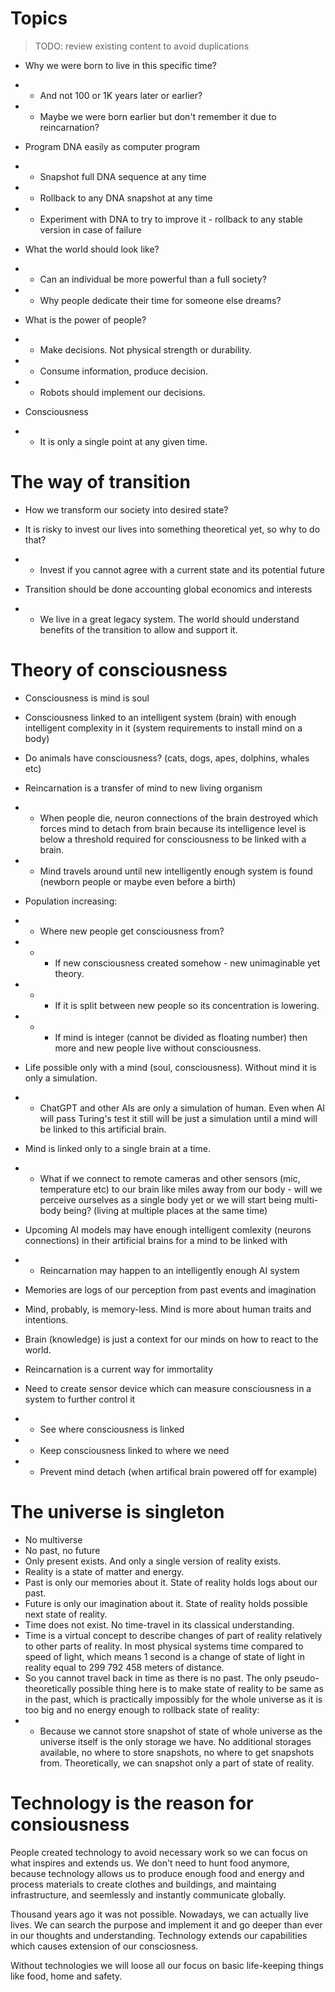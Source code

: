 # Topics

> TODO: review existing content to avoid duplications

- Why we were born to live in this specific time?
- - And not 100 or 1K years later or earlier?
- - Maybe we were born earlier but don't remember it due to reincarnation?

- Program DNA easily as computer program
- - Snapshot full DNA sequence at any time
- - Rollback to any DNA snapshot at any time
- - Experiment with DNA to try to improve it - rollback to any stable version in case of failure

- What the world should look like?
- - Can an individual be more powerful than a full society?
- - Why people dedicate their time for someone else dreams?

- What is the power of people?
- - Make decisions. Not physical strength or durability.
- - Consume information, produce decision.
- - Robots should implement our decisions.

- Consciousness
- - It is only a single point at any given time.

# The way of transition
- How we transform our society into desired state?
- It is risky to invest our lives into something theoretical yet, so why to do that?
- - Invest if you cannot agree with a current state and its potential future

- Transition should be done accounting global economics and interests
- - We live in a great legacy system. The world should understand benefits of the transition to allow and support it.

# Theory of consciousness
- Consciousness is mind is soul
- Consciousness linked to an intelligent system (brain) with enough intelligent complexity in it (system requirements to install mind on a body)
- Do animals have consciousness? (cats, dogs, apes, dolphins, whales etc)

- Reincarnation is a transfer of mind to new living organism
- - When people die, neuron connections of the brain destroyed which forces mind to detach from brain because its intelligence level is below a threshold required for consciousness to be linked with a brain.
- - Mind travels around until new intelligently enough system is found (newborn people or maybe even before a birth)
- Population increasing:
- - Where new people get consciousness from?
- - - If new consciousness created somehow - new unimaginable yet theory.
- - - If it is split between new people so its concentration is lowering.
- - - If mind is integer (cannot be divided as floating number) then more and new people live without consciousness.
- Life possible only with a mind (soul, consciousness). Without mind it is only a simulation.
- - ChatGPT and other AIs are only a simulation of human. Even when AI will pass Turing's test it still will be just a simulation until a mind will be linked to this artificial brain.

- Mind is linked only to a single brain at a time.
- - What if we connect to remote cameras and other sensors (mic, temperature etc) to our brain like miles away from our body - will we perceive ourselves as a single body yet or we will start being multi-body being? (living at multiple places at the same time)
- Upcoming AI models may have enough intelligent comlexity (neurons connections) in their artificial brains for a mind to be linked with
- - Reincarnation may happen to an intelligently enough AI system
- Memories are logs of our perception from past events and imagination
- Mind, probably, is memory-less. Mind is more about human traits and intentions.
- Brain (knowledge) is just a context for our minds on how to react to the world.
- Reincarnation is a current way for immortality
- Need to create sensor device which can measure consciousness in a system to further control it
- - See where consciousness is linked
- - Keep consciousness linked to where we need
- - Prevent mind detach (when artifical brain powered off for example)

# The universe is singleton
- No multiverse
- No past, no future
- Only present exists. And only a single version of reality exists.
- Reality is a state of matter and energy.
- Past is only our memories about it. State of reality holds logs about our past.
- Future is only our imagination about it. State of reality holds possible next state of reality.
- Time does not exist. No time-travel in its classical understanding.
- Time is a virtual concept to describe changes of part of reality relatively to other parts of reality. In most physical systems time compared to speed of light, which means 1 second is a change of state of light in reality equal to 299 792 458 meters of distance.
- So you cannot travel back in time as there is no past. The only pseudo-theoretically possible thing here is to make state of reality to be same as in the past, which is practically impossibly for the whole universe as it is too big and no energy enough to rollback state of reality:
- - Because we cannot store snapshot of state of whole universe as the universe itself is the only storage we have. No additional storages available, no where to store snapshots, no where to get snapshots from. Theoretically, we can snapshot only a part of state of reality.

# Technology is the reason for consiousness
People created technology to avoid necessary work so we can focus on what inspires and extends us.
We don't need to hunt food anymore, because technology allows us to produce enough food and energy and process materials to create clothes and buildings, and maintaing infrastructure, and seemlessly and instantly communicate globally.

Thousand years ago it was not possible.
Nowadays, we can actually live lives.
We can search the purpose and implement it and go deeper than ever in our thoughts and understanding.
Technology extends our capabilities which causes extension of our consciosness.

Without technologies we will loose all our focus on basic life-keeping things like food, home and safety.
